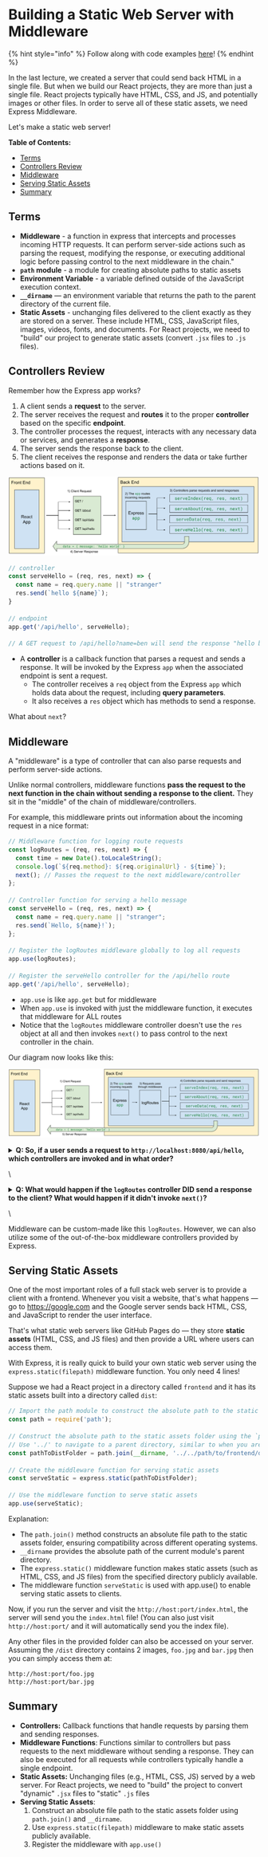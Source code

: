 # Building a Static Web Server with Middleware

{% hint style="info" %}
Follow along with code examples [here](https://github.com/The-Marcy-Lab-School/8-0-1-express-middleware)!
{% endhint %}

In the last lecture, we created a server that could send back HTML in a single file. But when we build our React projects, they are more than just a single file. React projects typically have HTML, CSS, and JS, and potentially images or other files. In order to serve all of these static assets, we need Express Middleware.

Let's make a static web server!

**Table of Contents:**

* [Terms](2-building-a-static-web-server-with-middleware.md#terms)
* [Controllers Review](2-building-a-static-web-server-with-middleware.md#controllers-review)
* [Middleware](2-building-a-static-web-server-with-middleware.md#middleware)
* [Serving Static Assets](2-building-a-static-web-server-with-middleware.md#serving-static-assets)
* [Summary](2-building-a-static-web-server-with-middleware.md#summary)

## Terms

* **Middleware** - a function in express that intercepts and processes incoming HTTP requests. It can perform server-side actions such as parsing the request, modifying the response, or executing additional logic before passing control to the next middleware in the chain."
* **`path` module** - a module for creating absolute paths to static assets
* **Environment Variable** - a variable defined outside of the JavaScript execution context.
* **`__dirname`** — an environment variable that returns the path to the parent directory of the current file.
* **Static Assets** - unchanging files delivered to the client exactly as they are stored on a server. These include HTML, CSS, JavaScript files, images, videos, fonts, and documents. For React projects, we need to "build" our project to generate static assets (convert `.jsx` files to `.js` files).

## Controllers Review

Remember how the Express app works?

1. A client sends a **request** to the server.
2. The server receives the request and **routes** it to the proper **controller** based on the specific **endpoint**.
3. The controller processes the request, interacts with any necessary data or services, and generates a **response**.
4. The server sends the response back to the client.
5. The client receives the response and renders the data or take further actions based on it.

![](img/express-diagram-simple.svg)

```js
// controller
const serveHello = (req, res, next) => {
  const name = req.query.name || "stranger"
  res.send(`hello ${name}`);
}

// endpoint
app.get('/api/hello', serveHello);

// A GET request to /api/hello?name=ben will send the response "hello ben"
```

* A **controller** is a callback function that parses a request and sends a response. It will be invoked by the Express `app` when the associated endpoint is sent a request.
  * The controller receives a `req` object from the Express `app` which holds data about the request, including **query parameters**.
  * It also receives a `res` object which has methods to send a response.

What about `next`?

## Middleware

A "middleware" is a type of controller that can also parse requests and perform server-side actions.

Unlike normal controllers, middleware functions **pass the request to the next function in the chain without sending a response to the client.** They sit in the "middle" of the chain of middleware/controllers.

For example, this middleware prints out information about the incoming request in a nice format:

```js
// Middleware function for logging route requests
const logRoutes = (req, res, next) => {
  const time = new Date().toLocaleString();
  console.log(`${req.method}: ${req.originalUrl} - ${time}`);
  next(); // Passes the request to the next middleware/controller
};

// Controller function for serving a hello message
const serveHello = (req, res, next) => {
  const name = req.query.name || "stranger";
  res.send(`Hello, ${name}!`);
};

// Register the logRoutes middleware globally to log all requests
app.use(logRoutes);

// Register the serveHello controller for the /api/hello route
app.get('/api/hello', serveHello);
```

* `app.use` is like `app.get` but for middleware
* When `app.use` is invoked with just the middleware function, it executes that middleware for ALL routes
* Notice that the `logRoutes` middleware controller doesn't use the `res` object at all and then invokes `next()` to pass control to the next controller in the chain.

Our diagram now looks like this:

![](img/express-middleware.svg)

<details>

<summary><strong>Q: So, if a user sends a request to <code>http://localhost:8080/api/hello</code>, which controllers are invoked and in what order?</strong></summary>

First the `logRoutes` middleware is invoked. The `next()` function is called which passes the request to the next controller, `serveHello`.

</details>

\


<details>

<summary><strong>Q: What would happen if the <code>logRoutes</code> controller DID send a response to the client? What would happen if it didn't invoke <code>next()</code>?</strong></summary>

If `logRoutes` did invoke `res.send()`, the `serveHello` controller would NOT be invoked as a response has already been sent. If we simply didn't invoke `next()`, our server would "hang" — the response would never be completed and the client would likely receive a timeout error because the request took too long.

</details>

\


Middleware can be custom-made like this `logRoutes`. However, we can also utilize some of the out-of-the-box middleware controllers provided by Express.

## Serving Static Assets

One of the most important roles of a full stack web server is to provide a client with a frontend. Whenever you visit a website, that's what happens — go to https://google.com and the Google server sends back HTML, CSS, and JavaScript to render the user interface.

That's what static web servers like GitHub Pages do — they store **static assets** (HTML, CSS, and JS files) and then provide a URL where users can access them.

With Express, it is really quick to build your own static web server using the `express.static(filepath)` middleware function. You only need 4 lines!

Suppose we had a React project in a directory called `frontend` and it has its static assets built into a directory called `dist`:

```js
// Import the path module to construct the absolute path to the static assets folder
const path = require('path');

// Construct the absolute path to the static assets folder using the `path.join()` method
// Use '../' to navigate to a parent directory, similar to when you are using `cd`.
const pathToDistFolder = path.join(__dirname, '../../path/to/frontend/dist');

// Create the middleware function for serving static assets
const serveStatic = express.static(pathToDistFolder);

// Use the middleware function to serve static assets
app.use(serveStatic);

```

Explanation:

* The `path.join()` method constructs an absolute file path to the static assets folder, ensuring compatibility across different operating systems.
* `__dirname` provides the absolute path of the current module's parent directory.
* The `express.static()` middleware function makes static assets (such as HTML, CSS, and JS files) from the specified directory publicly available.
* The middleware function `serveStatic` is used with app.use() to enable serving static assets to clients.

Now, if you run the server and visit the `http://host:port/index.html`, the server will send you the `index.html` file! (You can also just visit `http://host:port/` and it will automatically send you the index file).

Any other files in the provided folder can also be accessed on your server. Assuming the `/dist` directory contains 2 images, `foo.jpg` and `bar.jpg` then you can simply access them at:

```
http://host:port/foo.jpg
http://host:port/bar.jpg
```

## Summary

* **Controllers:** Callback functions that handle requests by parsing them and sending responses.
* **Middleware Functions**: Functions similar to controllers but pass requests to the next middleware without sending a response. They can also be executed for all requests while controllers typically handle a single endpoint.
* **Static Assets:** Unchanging files (e.g., HTML, CSS, JS) served by a web server. For React projects, we need to "build" the project to convert "dynamic" `.jsx` files to "static" `.js` files
* **Serving Static Assets**:
  1. Construct an absolute file path to the static assets folder using `path.join()` and `__dirname`.
  2. Use `express.static(filepath)` middleware to make static assets publicly available.
  3. Register the middleware with `app.use()`
